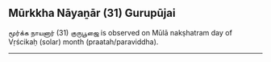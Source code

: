 ## Mūrkkha Nāyaṉār (31) Gurupūjai
மூர்க்க நாயனார் (31) குருபூஜை is observed on Mūlā nakṣhatram day of Vṛścikaḥ (solar) month (praatah/paraviddha).



---
